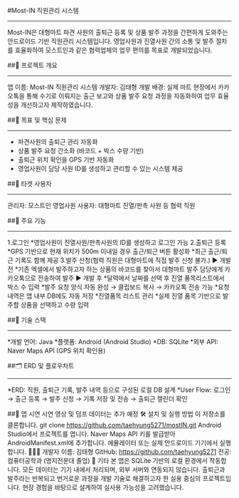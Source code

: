 #Most-IN 직원관리 시스템
***
Most-IN은 대형마트 파견 사원의 출퇴근 등록 및 상품 발주 과정을 간편하게 도와주는 안드로이드 기반 직원관리 시스템입니다. 영업사원과 진열사원 간의 소통 및 발주 절차를 효율화하여 모스트인과 같은 협력업체의 업무 편의를 목표로 개발되었습니다.


##📌 프로젝트 개요
***
앱 이름: Most-IN 직원관리 시스템
개발자: 김태형
개발 배경: 실제 마트 현장에서 카카오톡을 통해 수기로 이뤄지는 출근 보고와 상품 발주 요청 과정을 자동화하여 업무 효율성을 개선하고자 제작하였습니다.

##🎯 목표 및 핵심 문제
***
* 파견사원의 출퇴근 관리 자동화
* 상품 발주 요청 간소화 (바코드 + 박스 수량 기반)
* 출퇴근 위치 확인을 GPS 기반 자동화
* 영업사원이 담당 사원 ID를 생성하고 관리할 수 있는 시스템 제공

##👥 타겟 사용자
***
관리자: 모스트인 영업사원
사용자: 대형마트 진열/판촉 사원 등 협력 직원

##🔧 주요 기능
***
1.로그인
*영업사원이 진열사원/판촉사원의 ID를 생성하고 로그인 가능
2.출퇴근 등록
*GPS 기반으로 현재 위치가 500m 이내일 경우 출근/퇴근 버튼 활성화
*최근 출근/퇴근 기록도 함께 제공
3.발주 신청(협력 직원은 대형마트에 직접 발주 신청 불가.) 
► 개발 전
*기존 엑셀에서 발주하고자 하는 상품의 바코드를 찾아서 대형마트 발주 담당에게 카카오톡으로 전송하여 발주
► 개발 후
*달력에서 날짜를 선택 후 진열 품목리스트에서 박스 수 입력
*발주 요청 양식 자동 완성 → 클립보드 복사 → 카카오톡 전송 가능
*요청 내역은 앱 내부 DB에도 자동 저장
*진열품목 리스트 관리
*실제 진열 품목 기반으로 발주할 상품을 선택하고 수량 입력

##🧱 기술 스택
***
*개발 언어: Java
*플랫폼: Android (Android Studio)
*DB: SQLite
*외부 API: Naver Maps API (GPS 위치 확인용)

##🗂 ERD 및 플로우차트
***
*ERD: 직원, 출퇴근 기록, 발주 내역 등으로 구성된 로컬 DB 설계
*User Flow: 로그인 → 출근 등록 → 발주 신청 → 기록 저장 및 전송 → 출퇴근 캘린더 확인

##📱 앱 시연
시연 영상 및 덤프 데이터는 추가 예정
🛠 설치 및 실행 방법
이 저장소를 클론합니다. git clone https://github.com/taehyung5271/mostIN.git
Android Studio에서 프로젝트를 엽니다.
Naver Maps API 키를 발급받아 AndroidManifest.xml에 추가합니다.
에뮬레이터 또는 실제 안드로이드 기기에서 실행합니다.
🙋🏻‍♂️ 개발자
이름: 김태형
GitHub: https://github.com/taehyung5271
전공: 컴퓨터공학과 (명지전문대 졸업)
📌 기타
본 앱은 SQLite 기반의 로컬 환경에서 작동합니다.
모든 데이터는 기기 내에서 처리되며, 외부 서버와 연동되지 않습니다.
출퇴근과 발주라는 반복되고 번거로운 과정을 개발 기술로 해결하고자 한 실용 중심의 프로젝트입니다. 현장 경험을 바탕으로 설계하여 실사용 가능성을 고려했습니다.
